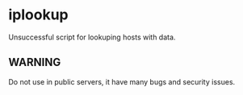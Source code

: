 # iplookup
Unsuccessful script for lookuping hosts with data.
## WARNING
Do not use in public servers, it have many bugs and security issues.
